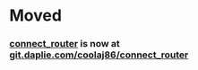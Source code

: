# Moved
### [connect_router](https://git.daplie.com/coolaj86/connect_router) is now at [git.daplie.com/coolaj86/connect_router](https://git.daplie.com/coolaj86/connect_router)
